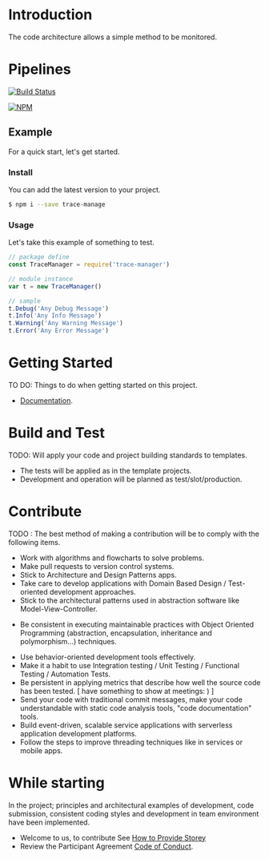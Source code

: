 # Introduction
The code architecture allows a simple method to be monitored.

# Pipelines
[![Build Status](https://dev.azure.com/azmisahin-github/azmisahin-software-web-component-trace-manager-node/_apis/build/status/azmisahin.azmisahin-software-web-component-trace-manager-node?branchName=master)](https://dev.azure.com/azmisahin-github/azmisahin-software-web-component-trace-manager-node/_build/latest?definitionId=9?branchName=master)

[![NPM](https://nodei.co/npm/trace-manager.png)](https://nodei.co/npm/trace-manager/)

## Example
For a quick start, let's get started.

### Install
You can add the latest version to your project.
```bash
$ npm i --save trace-manage
```
### Usage
Let's take this example of something to test.
```js
// package define
const TraceManager = require('trace-manager')

// module instance
var t = new TraceManager()

// sample
t.Debug('Any Debug Message')
t.Info('Any Info Message')
t.Warning('Any Warning Message')
t.Error('Any Error Message')
```

# Getting Started
TO DO: Things to do when getting started on this project.
- [Documentation](docs/README.md).

# Build and Test
TODO: Will apply your code and project building standards to templates.
* The tests will be applied as in the template projects.
* Development and operation will be planned as test/slot/production.

# Contribute
TODO : The best method of making a contribution will be to comply with the following items.
* Work with algorithms and flowcharts to solve problems.
* Make pull requests to version control systems.
* Stick to Architecture and Design Patterns apps.
* Take care to develop applications with Domain Based Design / Test-oriented development approaches.
* Stick to the architectural patterns used in abstraction software like Model-View-Controller.
- Be consistent in executing maintainable practices with Object Oriented Programming (abstraction, encapsulation, inheritance and polymorphism...) techniques.
* Use behavior-oriented development tools effectively.
* Make it a habit to use Integration testing / Unit Testing / Functional Testing / Automation Tests.
* Be persistent in applying metrics that describe how well the source code has been tested. [ have something to show at meetings: ) ]
* Send your code with traditional commit messages, make your code understandable with static code analysis tools, "code documentation" tools.
* Build event-driven, scalable service applications with serverless application development platforms.
* Follow the steps to improve threading techniques like in services or mobile apps. 

# While starting

In the project; principles and architectural examples of development, code submission, consistent coding styles and development in team environment have been implemented.

- Welcome to us, to contribute See [How to Provide Storey](CONTRIBUTING.md)
- Review the Participant Agreement [Code of Conduct](CODE_OF_CONDUCT.md).
